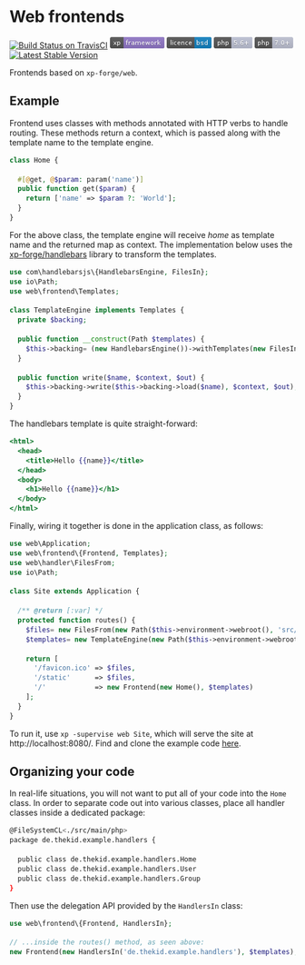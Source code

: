 Web frontends
=============

[![Build Status on TravisCI](https://secure.travis-ci.org/xp-forge/frontend.svg)](http://travis-ci.org/xp-forge/frontend)
[![XP Framework Module](https://raw.githubusercontent.com/xp-framework/web/master/static/xp-framework-badge.png)](https://github.com/xp-framework/core)
[![BSD Licence](https://raw.githubusercontent.com/xp-framework/web/master/static/licence-bsd.png)](https://github.com/xp-framework/core/blob/master/LICENCE.md)
[![Required PHP 5.6+](https://raw.githubusercontent.com/xp-framework/web/master/static/php-5_6plus.png)](http://php.net/)
[![Supports PHP 7.0+](https://raw.githubusercontent.com/xp-framework/web/master/static/php-7_0plus.png)](http://php.net/)
[![Latest Stable Version](https://poser.pugx.org/xp-forge/frontend/version.png)](https://packagist.org/packages/xp-forge/frontend)

Frontends based on `xp-forge/web`.

## Example

Frontend uses classes with methods annotated with HTTP verbs to handle routing. These methods return a context, which is passed along with the template name to the template engine.

```php
class Home {

  #[@get, @$param: param('name')]
  public function get($param) {
    return ['name' => $param ?: 'World'];
  }
}
```

For the above class, the template engine will receive *home* as template name and the returned map as context. The implementation below uses the [xp-forge/handlebars](https://github.com/xp-forge/handlebars) library to transform the templates.

```php
use com\handlebarsjs\{HandlebarsEngine, FilesIn};
use io\Path;
use web\frontend\Templates;

class TemplateEngine implements Templates {
  private $backing;

  public function __construct(Path $templates) {
    $this->backing= (new HandlebarsEngine())->withTemplates(new FilesIn($templates));
  }

  public function write($name, $context, $out) {
    $this->backing->write($this->backing->load($name), $context, $out);
  }
}
```

The handlebars template is quite straight-forward:

```handlebars
<html>
  <head>
    <title>Hello {{name}}</title>
  </head>
  <body>
    <h1>Hello {{name}}</h1>
  </body>
</html>
```

Finally, wiring it together is done in the application class, as follows:

```php
use web\Application;
use web\frontend\{Frontend, Templates};
use web\handler\FilesFrom;
use io\Path;

class Site extends Application {

  /** @return [:var] */
  protected function routes() {
    $files= new FilesFrom(new Path($this->environment->webroot(), 'src/main/webapp'));
    $templates= new TemplateEngine(new Path($this->environment->webroot(), 'src/main/handlebars'));

    return [
      '/favicon.ico' => $files,
      '/static'      => $files,
      '/'            => new Frontend(new Home(), $templates)
    ];
  }
}
```

To run it, use `xp -supervise web Site`, which will serve the site at http://localhost:8080/. Find and clone the example code [here](https://gist.github.com/thekid/8ce84b0d0de8fce5b6dd5faa22e1d716).

## Organizing your code

In real-life situations, you will not want to put all of your code into the `Home` class. In order to separate code out into various classes, place all handler classes inside a dedicated package:

```bash
@FileSystemCL<./src/main/php>
package de.thekid.example.handlers {

  public class de.thekid.example.handlers.Home
  public class de.thekid.example.handlers.User
  public class de.thekid.example.handlers.Group
}
```

Then use the delegation API provided by the `HandlersIn` class:

```php
use web\frontend\{Frontend, HandlersIn};

// ...inside the routes() method, as seen above:
new Frontend(new HandlersIn('de.thekid.example.handlers'), $templates);
```